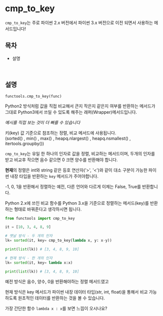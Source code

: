 # cmp_to_key

`cmp_to_key`는 주로 파이썬 2.x 버전에서 파이썬 3.x 버전으로 이전 되면서 사용하는 메서드입니다!

## 목차

* 설명

<br>

## 설명

`functools.cmp_to_key(func)`

Python2 방식처럼 값을 직접 비교해서 큰지 작은지 같은지 여부를 반환하는 메서드가 그대로 Python3에서 쓰일 수 있도록 해주는 래퍼(Wrapper)메서드입니다.

*예시를 직접 보는 것이 더 빠를 수 있습니다*

키(key) 값 기준으로  참조하는 정렬, 비교 메서드에 사용됩니다.<br>
(sorted() , min() , max() , heapq.nlargest() , heapq.nsmallest() , itertools.groupby())

`cmp_to_key`는 유일 한 하나의 인자로 값을 정렬, 비교하는 메서드이며, 두개의 인자를 받고 비교후 작으면 음수 같으면 0 크면 양수를 반환해야 합니다.

**현재**의 정렬은 int와 string 같은 등호 연산자('>', '<')와 같이 대소 구분이 가능한 파이썬 내장 타입을 반환하는 `key` 메서드가 주어야합니다.

-1, 0, 1을 반환해서 정렬하는 예전, 다른 언어와 다르게 이제는 False, True를 반환합니다.

Python 2.x에 쓰인 비교 함수를 Python 3.x을 기준으로 정렬하는 메서드(key)를 반환하는 형태로 바꿔준다고 생각하시면 됩니다.

```python
from functools import cmp_to_key

it = [10, 3, 4, 8, 9]

# 옛날 방식 - 두 개의 인자
lk= sorted(it, key= cmp_to_key(lambda x, y: x-y))

print(list(lk)) # [3, 4, 8, 9, 10]

# 현재 방식 - 한 개의 인자
lk= sorted(it, key= lambda x:x)

print(list(lk)) # [3, 4, 8, 9, 10]
```

예전 방식은 음수, 양수, 0을 반환해야하는 정렬 메서드였고

현재 방식은 key 메서드가 파이썬 내장 데이터 타입(str, int, float)을 통해서 비교 가능하도록 원초적인 데이터를 반환하는 것을 볼 수 있습니다.

가장 간단한 함수 `lambda x : x`를 보면 느낌이 오시나요?